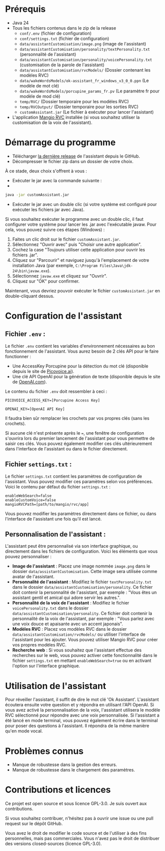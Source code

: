 # Prérequis
- Java 24
- Tous les fichiers contenus dans le zip de la release
  - `conf/.env` (fichier de configuration)
  - `conf/settings.txt` (fichier de configuration)
  - `data/assistantCustomisation/image.png` (image de l'assistant)
  - `data/assistantCustomisation/personality/textPersonality.txt` (personnalité de l'assistant)
  - `data/assistantCustomisation/personality/voicePersonality.txt` (customisation de la parole de l'assistant)
  - `data/assistantCustomisation/rvcModels/` (Dossier contenant les modèles RVC)
  - `data/wakeWordsModels/ok-assistant_fr_windows_v3_0_0.ppn` (Le modèle de mot clé)
  - `data/wakeWordsModels/porcupine_params_fr.pv` (Le paramètre fr pour modèle de mod clé)
  - `temp/RVC/` (Dossier temporaire pour les modèles RVC)
  - `temp/RVCOutput/` (Dossier temporaire pour les sorties RVC)
  - `customAssistant.jar` (Le fichier à exécuter pour lancer l'assistant)
- L'application [Mangio RVC](https://github.com/Mangio621/Mangio-RVC-Fork/releases/latest) installée (si vous souhaitez utiliser la customisation de la voix de l'assistant).

# Démarrage du programme
- Télécharger [la dernière release](https://github.com/ANTHONUSS/CustomAssistant/releases/latest) de l'assistant depuis le GitHub.
- Décompresser le fichier zip dans un dossier de votre choix.
 
À ce stade, deux choix s'offrent à vous :

- Exécuter le jar avec la commande suivante :
- 
```bash
java -jar customAssistant.jar
```

- Exécuter le jar avec un double clic (si votre système est configuré pour exécuter les fichiers jar avec Java).

Si vous souhaitez exécuter le programme avec un double clic, il faut configurer votre système pour lancer les .jar avec l'exécutable javaw. Pour cela, vous pouvez suivre ces étapes (Windows) :
1. Faites un clic droit sur le fichier `customAssistant.jar`.
2. Sélectionnez "Ouvrir avec" puis "Choisir une autre application".
3. Cochez la case "Toujours utiliser cette application pour ouvrir les fichiers .jar".
4. Cliquez sur "Parcourir" et naviguez jusqu'à l'emplacement de votre installation Java (par exemple, `C:\Program Files\Java\jdk-24\bin\javaw.exe`).
5. Sélectionnez `javaw.exe` et cliquez sur "Ouvrir".
6. Cliquez sur "OK" pour confirmer.

Maintenant, vous devriez pouvoir exécuter le fichier `customAssistant.jar` en double-cliquant dessus.

# Configuration de l'assistant

## Fichier `.env` :

Le fichier `.env` contient les variables d'environnement nécessaires au bon fonctionnement de l'assistant. Vous aurez besoin de 2 clés API pour le faire fonctionner :
- Une AccessKey Porcupine pour la détection du mot clé (disponible depuis le site de [Picovoice.ai](https://console.picovoice.ai/)).
- Une clé API OpenAI pour la génération de texte (disponible depuis le site de [OpenAI.com](https://platform.openai.com)).

Le contenu du fichier `.env` doit ressembler à ceci :

```dotenv
PICOVOICE_ACCESS_KEY=[Porcupine Access Key]

OPENAI_KEY=[OpenAI API Key]
```

Il faudra bien sûr remplacer les crochets par vos propres clés (sans les crochets).

Si aucune clé n'est présente après le `=`, une fenêtre de configuration s'ouvrira lors du premier lancement de l'assistant pour vous permettre de saisir ces clés. Vous pouvez également modifier ces clés ultérieurement dans l'interface de l'assistant ou dans le fichier directement.

## Fichier `settings.txt` :

Le fichier `settings.txt` contient les paramètres de configuration de l'assistant. Vous pouvez modifier ces paramètres selon vos préférences. Voici le contenu par défaut du fichier `settings.txt` :

```
enableWebSearch=false
enableCustomVoice=false
mangioRVCPath=[path/to/mangio/rvc/app]
```

Vous pouvez modifier les paramètres directement dans ce fichier, ou dans l'interface de l'assistant une fois qu'il est lancé.

## Personnalisation de l'assistant :
L'assistant peut être personnalisé via son interface graphique, ou directement dans les fichiers de configuration. Voici les éléments que vous pouvez personnaliser :
- **Image de l'assistant** : Placez une image nommée `image.png` dans le dossier `data/assistantCustomisation`. Cette image sera utilisée comme avatar de l'assistant.
- **Personnalité de l'assistant** : Modifiez le fichier `textPersonality.txt` dans le dossier `data/assistantCustomisation/personality`. Ce fichier doit contenir la personnalité de l'assistant, par exemple : "Vous êtes un assistant gentil et amical qui adore servir les autres.".
- **Personnalité de la voix de l'assistant** : Modifiez le fichier `voicePersonality.txt` dans le dossier `data/assistantCustomisation/personality`. Ce fichier doit contenir la personnalité de la voix de l'assistant, par exemple : "Vous parlez avec une voix douce et apaisante avec un accent japonais".
- **Modèles RVC** : Placez vos modèles RVC dans le dossier `data/assistantCustomisation/rvcModels/` ou utiliser l'interface de l'assistant pour les ajouter. Vous pouvez utiliser Mangio RVC pour créer vos propres modèles RVC.
- **Recherche web** : Si vous souhaitez que l'assistant effectue des recherches sur le web, vous pouvez activer cette fonctionnalité dans le fichier `settings.txt` en mettant `enableWebSearch=true` ou en activant l'option sur l'interface graphique.

# Utilisation de l'assistant
Pour réveiller l'assistant, il suffit de dire le mot clé 'Ok Assistant'. L'assistant écoutera ensuite votre question et y répondra en utilisant l'API OpenAI. Si vous avez activé la personnalisation de la voix, l'assistant utilisera le modèle RVC sélectionné pour répondre avec une voix personnalisée.
Si l'assistant a été lancé en mode terminal, vous pouvez également écrire dans le terminal pour poser des questions à l'assistant. Il répondra de la même manière qu'en mode vocal.

# Problèmes connus
- Manque de robustesse dans la gestion des erreurs.
- Manque de robustesse dans le chargement des paramètres.

# Contributions et licences
Ce projet est open source et sous licence GPL-3.0. Je suis ouvert aux contributions.

Si vous souhaitez contribuer, n'hésitez pas à ouvrir une issue ou une pull request sur le dépôt GitHub.

Vous avez le droit de modifier le code source et de l'utiliser à des fins personnelles, mais pas commerciales. Vous n'avez pas le droit de distribuer des versions closed-sources (licence GPL-3.0).